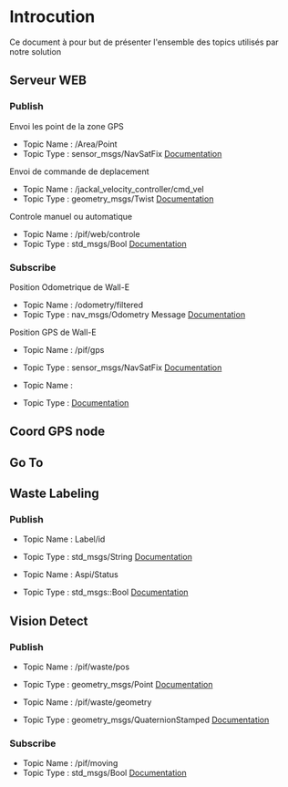 # Introcution 

Ce document à pour but de présenter l'ensemble des topics utilisés par notre solution


## Serveur WEB

### Publish

Envoi les point de la zone GPS 
- Topic Name : /Area/Point
- Topic Type : sensor_msgs/NavSatFix
[Documentation](http://docs.ros.org/en/melodic/api/sensor_msgs/html/msg/NavSatFix.html)


Envoi de commande de deplacement
- Topic Name : /jackal_velocity_controller/cmd_vel
- Topic Type : geometry_msgs/Twist
[Documentation](http://docs.ros.org/en/noetic/api/geometry_msgs/html/msg/Twist.html)

Controle manuel ou automatique
- Topic Name : /pif/web/controle 
- Topic Type : std_msgs/Bool
[Documentation](http://docs.ros.org/en/melodic/api/std_msgs/html/msg/Bool.html)


### Subscribe

Position Odometrique de Wall-E
- Topic Name : /odometry/filtered
- Topic Type : nav_msgs/Odometry Message
[Documentation](http://docs.ros.org/en/noetic/api/nav_msgs/html/msg/Odometry.html)


Position GPS de Wall-E
- Topic Name : /pif/gps
- Topic Type : sensor_msgs/NavSatFix
[Documentation](http://docs.ros.org/en/melodic/api/sensor_msgs/html/msg/NavSatFix.html)


- Topic Name : 
- Topic Type : 
[Documentation](http://docs.ros.org/en/melodic/api/std_msgs/html/msg/Bool.html)

## Coord GPS node 



## Go To 



## Waste Labeling

### Publish

- Topic Name : Label/id
- Topic Type : std_msgs/String
[Documentation](http://docs.ros.org/en/melodic/api/std_msgs/html/msg/String.html)


- Topic Name : Aspi/Status
- Topic Type : std_msgs::Bool 
[Documentation]()


## Vision Detect 

### Publish

- Topic Name : /pif/waste/pos 
- Topic Type : geometry_msgs/Point 
[Documentation](http://docs.ros.org/en/noetic/api/geometry_msgs/html/msg/Point.html)

- Topic Name : /pif/waste/geometry
- Topic Type : geometry_msgs/QuaternionStamped 
[Documentation](http://docs.ros.org/en/noetic/api/geometry_msgs/html/msg/QuaternionStamped.html)

### Subscribe 

- Topic Name :  /pif/moving
- Topic Type :  std_msgs/Bool
[Documentation](http://docs.ros.org/en/melodic/api/std_msgs/html/msg/Bool.html)



